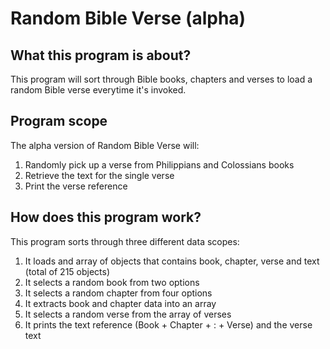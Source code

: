 # Random Bible Verse (alpha)
## What this program is about?
This program will sort through Bible books, chapters and verses to load a random Bible verse everytime it's invoked.

## Program scope
The alpha version of Random Bible Verse will:
1. Randomly pick up a verse from Philippians and Colossians books
2. Retrieve the text for the single verse
3. Print the verse reference

## How does this program work?
This program sorts through three different data scopes:
1. It loads and array of objects that contains book, chapter, verse and text (total of 215 objects)
2. It selects a random book from two options
3. It selects a random chapter from four options
4. It extracts book and chapter data into an array
5. It selects a random verse from the array of verses
6. It prints the text reference (Book + Chapter + : + Verse) and the verse text